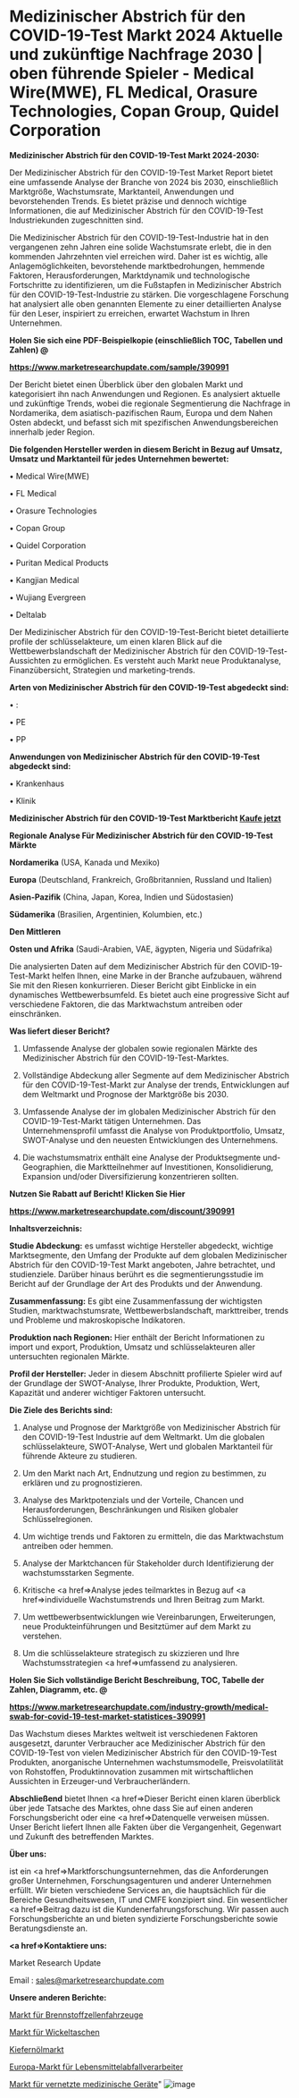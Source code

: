 # Medizinischer Abstrich für den COVID-19-Test Markt 2024 Aktuelle und zukünftige Nachfrage 2030 | oben führende Spieler - Medical Wire(MWE), FL Medical, Orasure Technologies, Copan Group, Quidel Corporation

<strong>Medizinischer Abstrich für den COVID-19-Test Markt 2024-2030:</strong>

Der Medizinischer Abstrich für den COVID-19-Test Market Report bietet eine umfassende Analyse der Branche von 2024 bis 2030, einschließlich Marktgröße, Wachstumsrate, Marktanteil, Anwendungen und bevorstehenden Trends. Es bietet präzise und dennoch wichtige Informationen, die auf Medizinischer Abstrich für den COVID-19-Test Industriekunden zugeschnitten sind.

Die Medizinischer Abstrich für den COVID-19-Test-Industrie hat in den vergangenen zehn Jahren eine solide Wachstumsrate erlebt, die in den kommenden Jahrzehnten viel erreichen wird. Daher ist es wichtig, alle Anlagemöglichkeiten, bevorstehende marktbedrohungen, hemmende Faktoren, Herausforderungen, Marktdynamik und technologische Fortschritte zu identifizieren, um die Fußstapfen in Medizinischer Abstrich für den COVID-19-Test-Industrie zu stärken. Die vorgeschlagene Forschung hat analysiert alle oben genannten Elemente zu einer detaillierten Analyse für den Leser, inspiriert zu erreichen, erwartet Wachstum in Ihren Unternehmen.



<strong>Holen Sie sich eine PDF-Beispielkopie (einschließlich TOC, Tabellen und Zahlen) @
</strong>

<strong><a href=https://www.marketresearchupdate.com/sample/390991>

<strong>https://www.marketresearchupdate.com/sample/390991</u></font></a></strong></strong>

Der Bericht bietet einen Überblick über den globalen Markt und kategorisiert ihn nach Anwendungen und Regionen. Es analysiert aktuelle und zukünftige Trends, wobei die regionale Segmentierung die Nachfrage in Nordamerika, dem asiatisch-pazifischen Raum, Europa und dem Nahen Osten abdeckt, und befasst sich mit spezifischen Anwendungsbereichen innerhalb jeder Region.



<strong>Die folgenden Hersteller werden in diesem Bericht in Bezug auf Umsatz, Umsatz und Marktanteil für jedes Unternehmen bewertet:</strong>

• Medical Wire(MWE)

• FL Medical

• Orasure Technologies

• Copan Group

• Quidel Corporation

• Puritan Medical Products

• Kangjian Medical

• Wujiang Evergreen

• Deltalab

Der Medizinischer Abstrich für den COVID-19-Test-Bericht bietet detaillierte profile der schlüsselakteure, um einen klaren Blick auf die Wettbewerbslandschaft der Medizinischer Abstrich für den COVID-19-Test-Aussichten zu ermöglichen. Es versteht auch Markt neue Produktanalyse, Finanzübersicht, Strategien und marketing-trends.



<strong>Arten von Medizinischer Abstrich für den COVID-19-Test abgedeckt sind:</strong>

• :

• PE

• PP



<strong>Anwendungen von Medizinischer Abstrich für den COVID-19-Test abgedeckt sind:</strong>

• Krankenhaus

• Klinik



<strong>Medizinischer Abstrich für den COVID-19-Test Marktbericht <a href=https://www.marketresearchupdate.com/buynow/390991>Kaufe jetzt</a></strong>



<strong>Regionale Analyse Für Medizinischer Abstrich für den COVID-19-Test Märkte</strong>



<strong>Nordamerika</strong> (USA, Kanada und Mexiko)



<strong>Europa</strong> (Deutschland, Frankreich, Großbritannien, Russland und Italien)



<strong>Asien-Pazifik</strong> (China, Japan, Korea, Indien und Südostasien)



<strong>Südamerika</strong> (Brasilien, Argentinien, Kolumbien, etc.)



<strong>Den Mittleren</strong> 

<strong>Osten und Afrika</strong> (Saudi-Arabien, VAE, ägypten, Nigeria und Südafrika)

Die analysierten Daten auf dem Medizinischer Abstrich für den COVID-19-Test-Markt helfen Ihnen, eine Marke in der Branche aufzubauen, während Sie mit den Riesen konkurrieren. Dieser Bericht gibt Einblicke in ein dynamisches Wettbewerbsumfeld. Es bietet auch eine progressive Sicht auf verschiedene Faktoren, die das Marktwachstum antreiben oder einschränken.



<strong>Was liefert dieser Bericht?</strong>

1. Umfassende Analyse der globalen sowie regionalen Märkte des Medizinischer Abstrich für den COVID-19-Test-Marktes.

2. Vollständige Abdeckung aller Segmente auf dem Medizinischer Abstrich für den COVID-19-Test-Markt zur Analyse der trends, Entwicklungen auf dem Weltmarkt und Prognose der Marktgröße bis 2030.

3. Umfassende Analyse der im globalen Medizinischer Abstrich für den COVID-19-Test-Markt tätigen Unternehmen. Das Unternehmensprofil umfasst die Analyse von Produktportfolio, Umsatz, SWOT-Analyse und den neuesten Entwicklungen des Unternehmens.

4. Die wachstumsmatrix enthält eine Analyse der Produktsegmente und-Geographien, die Marktteilnehmer auf Investitionen, Konsolidierung, Expansion und/oder Diversifizierung konzentrieren sollten.



<strong>Nutzen Sie Rabatt auf Bericht! Klicken Sie Hier
</strong>

<strong><a href=https://www.marketresearchupdate.com/discount/390991>https://www.marketresearchupdate.com/discount/390991</b></u></font></strong></a>



<strong>Inhaltsverzeichnis:</strong>



<strong>Studie Abdeckung:</strong> es umfasst wichtige Hersteller abgedeckt, wichtige Marktsegmente, den Umfang der Produkte auf dem globalen Medizinischer Abstrich für den COVID-19-Test Markt angeboten, Jahre betrachtet, und studienziele. Darüber hinaus berührt es die segmentierungsstudie im Bericht auf der Grundlage der Art des Produkts und der Anwendung.



<strong>Zusammenfassung:</strong> Es gibt eine Zusammenfassung der wichtigsten Studien, marktwachstumsrate, Wettbewerbslandschaft, markttreiber, trends und Probleme und makroskopische Indikatoren.



<strong>Produktion nach Regionen:</strong> Hier enthält der Bericht Informationen zu import und export, Produktion, Umsatz und schlüsselakteuren aller untersuchten regionalen Märkte.



<strong>Profil der Hersteller:</strong> Jeder in diesem Abschnitt profilierte Spieler wird auf der Grundlage der SWOT-Analyse, Ihrer Produkte, Produktion, Wert, Kapazität und anderer wichtiger Faktoren untersucht.



<strong>Die Ziele des Berichts sind:</strong>

1) Analyse und Prognose der Marktgröße von Medizinischer Abstrich für den COVID-19-Test Industrie auf dem Weltmarkt.
Um die globalen schlüsselakteure, SWOT-Analyse, Wert und globalen Marktanteil für führende Akteure zu studieren.

2) Um den Markt nach Art, Endnutzung und region zu bestimmen, zu erklären und zu prognostizieren.

3) Analyse des Marktpotenzials und der Vorteile, Chancen und Herausforderungen, Beschränkungen und Risiken globaler Schlüsselregionen.

4) Um wichtige trends und Faktoren zu ermitteln, die das Marktwachstum antreiben oder hemmen.

5) Analyse der Marktchancen für Stakeholder durch Identifizierung der wachstumsstarken Segmente.

6) Kritische <a href=>Analyse</a> jedes teilmarktes in Bezug auf <a href=>individuelle</a> Wachstumstrends und Ihren Beitrag zum Markt.

7) Um wettbewerbsentwicklungen wie Vereinbarungen, Erweiterungen, neue Produkteinführungen und Besitztümer auf dem Markt zu verstehen.

8) Um die schlüsselakteure strategisch zu skizzieren und Ihre Wachstumsstrategien <a href=>umfassend</a> zu analysieren.



<strong>Holen Sie Sich vollständige Bericht Beschreibung, TOC, Tabelle der Zahlen, Diagramm, etc. @ </strong>

<strong><a href=https://www.marketresearchupdate.com/industry-growth/medical-swab-for-covid-19-test-market-statistices-390991>https://www.marketresearchupdate.com/industry-growth/medical-swab-for-covid-19-test-market-statistices-390991</a></font></strong>

Das Wachstum dieses Marktes weltweit ist verschiedenen Faktoren ausgesetzt, darunter Verbraucher ace Medizinischer Abstrich für den COVID-19-Test von vielen Medizinischer Abstrich für den COVID-19-Test Produkten, anorganische Unternehmen wachstumsmodelle, Preisvolatilität von Rohstoffen, Produktinnovation zusammen mit wirtschaftlichen Aussichten in Erzeuger-und Verbraucherländern.



<strong>Abschließend</strong> bietet Ihnen <a href=>Dieser</a> Bericht einen klaren überblick über jede Tatsache des Marktes, ohne dass Sie auf einen anderen Forschungsbericht oder eine <a href=>Datenquelle</a> verweisen müssen. Unser Bericht liefert Ihnen alle Fakten über die Vergangenheit, Gegenwart und Zukunft des betreffenden Marktes.



<strong>Über uns:</strong>

 ist ein <a href=>Marktfors</a>chungsunternehmen, das die Anforderungen großer Unternehmen, Forschungsagenturen und anderer Unternehmen erfüllt. Wir bieten verschiedene Services an, die hauptsächlich für die Bereiche Gesundheitswesen, IT und CMFE konzipiert sind. Ein wesentlicher <a href=>Beitrag</a> dazu ist die Kundenerfahrungsforschung. Wir passen auch Forschungsberichte an und bieten syndizierte Forschungsberichte sowie Beratungsdienste an.



<strong><a href=>Kontaktiere uns:</a></strong>

Market Research Update

Email : sales@marketresearchupdate.com



<strong>Unsere anderen Berichte:</strong>

<a href=https://www.linkedin.com/pulse/fuel-cell-vehicles-market-trends-2023-key-takeaways>Markt für Brennstoffzellenfahrzeuge</a>

<a href=https://www.linkedin.com/pulse/diaper-bags-market-size-emerging-trends-consumption>Markt für Wickeltaschen</a>

<a href=https://www.linkedin.com/pulse/pine-oil-market-size-trends-consumption-future-prospects>Kiefernölmarkt</a>

<a href=https://www.linkedin.com/pulse/europe-food-waste-processor-market>Europa-Markt für Lebensmittelabfallverarbeiter</a>

<a href=https://www.linkedin.com/pulse/connected-medical-device-market-2030-qiade/>Markt für vernetzte medizinische Geräte</a>"
![image](https://github.com/Gayatrikarjule/Market-Analysis-361/assets/97346546/d7cae136-0ebb-4ef5-a038-0b1f645d8824)
